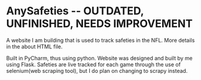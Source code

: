 # AnySafeties -- OUTDATED, UNFINISHED, NEEDS IMPROVEMENT
A website I am building that is used to track safeties in the NFL. More details in the about HTML file.

Built in PyCharm, thus using python.
Website was designed and built by me using Flask.
Safeties are live tracked for each game through the use of selenium(web scraping tool), but I do plan on changing to scrapy instead.

